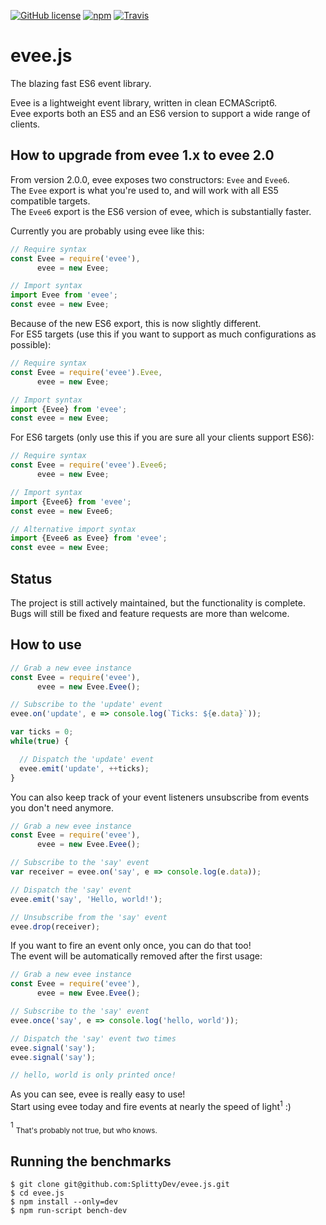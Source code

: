 [![GitHub license](https://img.shields.io/badge/license-MIT-blue.svg?maxAge=10&style=flat-square)](https://raw.githubusercontent.com/SplittyDev/evee.js/master/LICENSE.md)
[![npm](https://img.shields.io/npm/v/evee.svg?maxAge=10&style=flat-square)](https://www.npmjs.com/package/evee)
[![Travis](https://img.shields.io/travis/SplittyDev/evee.js.svg?maxAge=10&style=flat-square)](https://travis-ci.org/SplittyDev/evee.js)

# evee.js
The blazing fast ES6 event library.

Evee is a lightweight event library, written in clean ECMAScript6.   
Evee exports both an ES5 and an ES6 version to support a wide range of clients.

## How to upgrade from evee 1.x to evee 2.0
From version 2.0.0, evee exposes two constructors: `Evee` and `Evee6`.   
The `Evee` export is what you're used to, and will work with all ES5 compatible targets.   
The `Evee6` export is the ES6 version of evee, which is substantially faster.

Currently you are probably using evee like this:
```js
// Require syntax
const Evee = require('evee'),
      evee = new Evee;

// Import syntax
import Evee from 'evee';
const evee = new Evee;
```

Because of the new ES6 export, this is now slightly different.   
For ES5 targets (use this if you want to support as much configurations as possible):
```js
// Require syntax
const Evee = require('evee').Evee,
      evee = new Evee;

// Import syntax
import {Evee} from 'evee';
const evee = new Evee;
```

For ES6 targets (only use this if you are sure all your clients support ES6):
```js
// Require syntax
const Evee = require('evee').Evee6;
      evee = new Evee;

// Import syntax
import {Evee6} from 'evee';
const evee = new Evee6;

// Alternative import syntax
import {Evee6 as Evee} from 'evee';
const evee = new Evee;
```

## Status
The project is still actively maintained, but the functionality is complete.   
Bugs will still be fixed and feature requests are more than welcome.

## How to use
```js
// Grab a new evee instance
const Evee = require('evee'),
      evee = new Evee.Evee();

// Subscribe to the 'update' event
evee.on('update', e => console.log(`Ticks: ${e.data}`));

var ticks = 0;
while(true) {

  // Dispatch the 'update' event
  evee.emit('update', ++ticks);
}
```

You can also keep track of your event listeners unsubscribe from events you don't need anymore.
```js
// Grab a new evee instance
const Evee = require('evee'),
      evee = new Evee.Evee();

// Subscribe to the 'say' event
var receiver = evee.on('say', e => console.log(e.data));

// Dispatch the 'say' event
evee.emit('say', 'Hello, world!');

// Unsubscribe from the 'say' event
evee.drop(receiver);
```

If you want to fire an event only once, you can do that too!   
The event will be automatically removed after the first usage:
```js
// Grab a new evee instance
const Evee = require('evee'),
      evee = new Evee.Evee();

// Subscribe to the 'say' event
evee.once('say', e => console.log('hello, world'));

// Dispatch the 'say' event two times
evee.signal('say');
evee.signal('say');

// hello, world is only printed once!
```

As you can see, evee is really easy to use!   
Start using evee today and fire events at nearly the speed of light<sup>1</sup> :)

<sup>1</sup> <sub>That's probably not true, but who knows.</sub>

## Running the benchmarks
```
$ git clone git@github.com:SplittyDev/evee.js.git
$ cd evee.js
$ npm install --only=dev
$ npm run-script bench-dev
```
